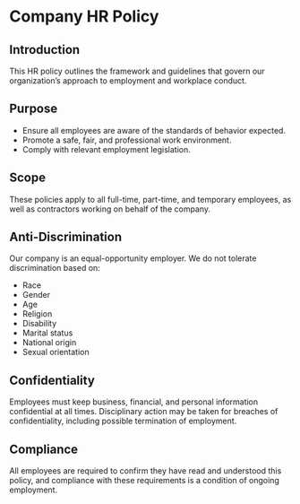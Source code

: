 # Company HR Policy

## Introduction
This HR policy outlines the framework and guidelines that govern our organization’s approach to employment and workplace conduct.

## Purpose
- Ensure all employees are aware of the standards of behavior expected.
- Promote a safe, fair, and professional work environment.
- Comply with relevant employment legislation.

## Scope
These policies apply to all full-time, part-time, and temporary employees, as well as contractors working on behalf of the company.

## Anti-Discrimination
Our company is an equal-opportunity employer. We do not tolerate discrimination based on:
- Race
- Gender
- Age
- Religion
- Disability
- Marital status
- National origin
- Sexual orientation

## Confidentiality
Employees must keep business, financial, and personal information confidential at all times. Disciplinary action may be taken for breaches of confidentiality, including possible termination of employment.

## Compliance
All employees are required to confirm they have read and understood this policy, and compliance with these requirements is a condition of ongoing employment.